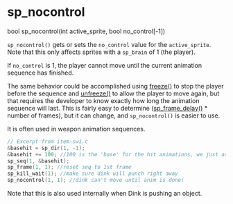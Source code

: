 # sp_nocontrol

<Prototype>bool sp_nocontrol(int active_sprite, bool no_control[-1])</Prototype>

`sp_nocontrol()` gets or sets the `no_control` value for the `active_sprite`. Note that this only affects sprites with a `sp_brain` of 1 (the player).

If `no_control` is 1, the player cannot move until the current animation sequence has finished.

The same behavior could be accomplished using [freeze()](./freeze.md) to stop the player before the sequence and [unfreeze()](./unfreeze.md) to allow the player to move again, but that requires the developer to know exactly how long the animation sequence will last. This is fairly easy to determine ([sp_frame_delay()](./sp-frame-delay.md) * number of frames), but it can change, and `sp_nocontrol()` is easier to use.

It is often used in weapon animation sequences.

```c
// Excerpt from item-sw1.c
&basehit = sp_dir(1, -1);
&basehit += 100; //100 is the 'base' for the hit animations, we just add the direction
sp_seq(1, &basehit);
sp_frame(1, 1); //reset seq to 1st frame
sp_kill_wait(1); //make sure dink will punch right away
sp_nocontrol(1, 1); //dink can't move until anim is done!
```

Note that this is also used internally when Dink is pushing an object.
